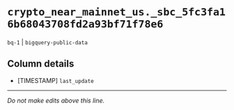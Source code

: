 # `crypto_near_mainnet_us._sbc_5fc3fa16b68043708fd2a93bf71f78e6`
`bq-1` | `bigquery-public-data`

## Column details
* [TIMESTAMP] `last_update`

-------------------------------------------------------------------------------
*Do not make edits above this line.*
